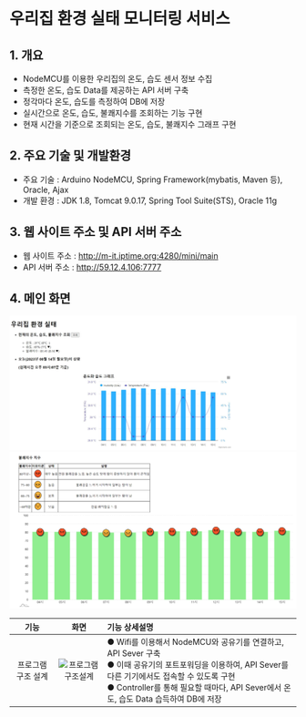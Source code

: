 # 우리집 환경 실태 모니터링 서비스
## 1. 개요
- NodeMCU를 이용한 우리집의 온도, 습도 센서 정보 수집 
- 측정한 온도, 습도 Data를 제공하는 API 서버 구축
- 정각마다 온도, 습도를 측정하여 DB에 저장
- 실시간으로 온도, 습도, 불쾌지수를 조회하는 기능 구현
- 현재 시간을 기준으로 조회되는 온도, 습도, 불쾌지수 그래프 구현

## 2. 주요 기술 및 개발환경
- 주요 기술 : Arduino NodeMCU, Spring Framework(mybatis, Maven 등), Oracle, Ajax
- 개발 환경 : JDK 1.8, Tomcat 9.0.17, Spring Tool Suite(STS), Oracle 11g

## 3. 웹 사이트 주소 및 API 서버 주소
- 웹 사이트 주소 : http://m-it.iptime.org:4280/mini/main
- API 서버 주소 : http://59.12.4.106:7777

## 4. 메인 화면
![메인화면](https://github.com/soheeKim7/temphum/blob/main/MiniProject/etc/main.JPG)
![메인화면밑](https://github.com/soheeKim7/temphum/blob/main/MiniProject/etc/main2.png)

|기능|화면|기능 상세설명|
|:---:|:---:|:---|
|프로그램 구조 설계|![프로그램구조설계](https://github.com/soheeKim7/temphum/blob/main/MiniProject/etc/program.JPG)|● Wifi를 이용해서 NodeMCU와 공유기를 연결하고, API Sever 구축 <br> ● 이때 공유기의 포트포워딩을 이용하여, API Sever를 다른 기기에서도 접속할 수 있도록 구현 <Br> ● Controller를 통해 필요할 때마다, API Sever에서 온도, 습도 Data 습득하여 DB에 저장|

